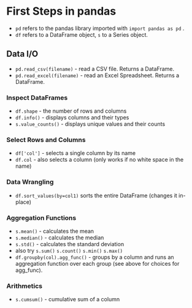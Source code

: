 
# First Steps in pandas

* `pd` refers to the pandas library imported with `import pandas as pd` .
* `df` refers to a DataFrame object, `s` to a Series object.

## Data I/O

- `pd.read_csv(filename)` - read a CSV file. Returns a DataFrame.
- `pd.read_excel(filename)` - read an Excel Spreadsheet. Returns a DataFrame.

### Inspect DataFrames

- `df.shape` - the number of rows and columns
- `df.info()` - displays columns and their types
- `s.value_counts()` - displays unique values and their counts

### Select Rows and Columns

- `df['col']` - selects a single column by its name
- `df.col` - also selects a column (only works if no white space in the name)

### Data Wrangling

- `df.sort_values(by=col1)` sorts the entire DataFrame (changes it in-place)

### Aggregation Functions

- `s.mean()` - calculates the mean
- `s.median()` - calculates the median
- `s.std()` - calculates the standard deviation
- also try `s.sum()` `s.count()` `s.min()` `s.max()`
- `df.groupby(col).agg_func()` - groups by a column and runs an aggregation function over each group (see above for choices for agg_func).

### Arithmetics

- `s.cumsum()` - cumulative sum of a column